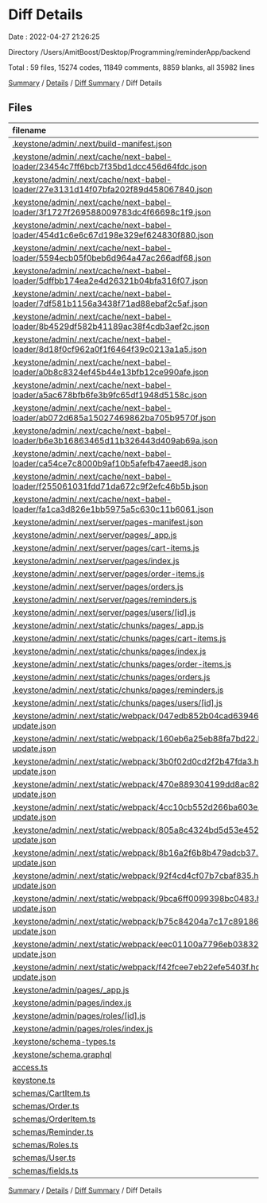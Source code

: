 # Diff Details

Date : 2022-04-27 21:26:25

Directory /Users/AmitBoost/Desktop/Programming/reminderApp/backend

Total : 59 files,  15274 codes, 11849 comments, 8859 blanks, all 35982 lines

[Summary](results.md) / [Details](details.md) / [Diff Summary](diff.md) / Diff Details

## Files
| filename | language | code | comment | blank | total |
| :--- | :--- | ---: | ---: | ---: | ---: |
| [.keystone/admin/.next/build-manifest.json](/.keystone/admin/.next/build-manifest.json) | JSON | 5 | 0 | 0 | 5 |
| [.keystone/admin/.next/cache/next-babel-loader/23454c7ff6bcb7f35bd1dcc456d64fdc.json](/.keystone/admin/.next/cache/next-babel-loader/23454c7ff6bcb7f35bd1dcc456d64fdc.json) | JSON | 1 | 0 | 0 | 1 |
| [.keystone/admin/.next/cache/next-babel-loader/27e3131d14f07bfa202f89d458067840.json](/.keystone/admin/.next/cache/next-babel-loader/27e3131d14f07bfa202f89d458067840.json) | JSON | -1 | 0 | 0 | -1 |
| [.keystone/admin/.next/cache/next-babel-loader/3f1727f269588009783dc4f66698c1f9.json](/.keystone/admin/.next/cache/next-babel-loader/3f1727f269588009783dc4f66698c1f9.json) | JSON | -1 | 0 | 0 | -1 |
| [.keystone/admin/.next/cache/next-babel-loader/454d1c6e6c67d198e329ef624830f880.json](/.keystone/admin/.next/cache/next-babel-loader/454d1c6e6c67d198e329ef624830f880.json) | JSON | 1 | 0 | 0 | 1 |
| [.keystone/admin/.next/cache/next-babel-loader/5594ecb05f0beb6d964a47ac266adf68.json](/.keystone/admin/.next/cache/next-babel-loader/5594ecb05f0beb6d964a47ac266adf68.json) | JSON | 1 | 0 | 0 | 1 |
| [.keystone/admin/.next/cache/next-babel-loader/5dffbb174ea2e4d26321b04bfa316f07.json](/.keystone/admin/.next/cache/next-babel-loader/5dffbb174ea2e4d26321b04bfa316f07.json) | JSON | 1 | 0 | 0 | 1 |
| [.keystone/admin/.next/cache/next-babel-loader/7df581b1156a3438f71ad88ebaf2c5af.json](/.keystone/admin/.next/cache/next-babel-loader/7df581b1156a3438f71ad88ebaf2c5af.json) | JSON | 1 | 0 | 0 | 1 |
| [.keystone/admin/.next/cache/next-babel-loader/8b4529df582b41189ac38f4cdb3aef2c.json](/.keystone/admin/.next/cache/next-babel-loader/8b4529df582b41189ac38f4cdb3aef2c.json) | JSON | 1 | 0 | 0 | 1 |
| [.keystone/admin/.next/cache/next-babel-loader/8d18f0cf962a0f1f6464f39c0213a1a5.json](/.keystone/admin/.next/cache/next-babel-loader/8d18f0cf962a0f1f6464f39c0213a1a5.json) | JSON | 1 | 0 | 0 | 1 |
| [.keystone/admin/.next/cache/next-babel-loader/a0b8c8324ef45b44e13bfb12ce990afe.json](/.keystone/admin/.next/cache/next-babel-loader/a0b8c8324ef45b44e13bfb12ce990afe.json) | JSON | 1 | 0 | 0 | 1 |
| [.keystone/admin/.next/cache/next-babel-loader/a5ac678bfb6fe3b9fc65df1948d5158c.json](/.keystone/admin/.next/cache/next-babel-loader/a5ac678bfb6fe3b9fc65df1948d5158c.json) | JSON | 1 | 0 | 0 | 1 |
| [.keystone/admin/.next/cache/next-babel-loader/ab072d685a15027469862ba705b9570f.json](/.keystone/admin/.next/cache/next-babel-loader/ab072d685a15027469862ba705b9570f.json) | JSON | -1 | 0 | 0 | -1 |
| [.keystone/admin/.next/cache/next-babel-loader/b6e3b16863465d11b326443d409ab69a.json](/.keystone/admin/.next/cache/next-babel-loader/b6e3b16863465d11b326443d409ab69a.json) | JSON | -1 | 0 | 0 | -1 |
| [.keystone/admin/.next/cache/next-babel-loader/ca54ce7c8000b9af10b5afefb47aeed8.json](/.keystone/admin/.next/cache/next-babel-loader/ca54ce7c8000b9af10b5afefb47aeed8.json) | JSON | 1 | 0 | 0 | 1 |
| [.keystone/admin/.next/cache/next-babel-loader/f255061031fdd71da672c9f2efc46b5b.json](/.keystone/admin/.next/cache/next-babel-loader/f255061031fdd71da672c9f2efc46b5b.json) | JSON | 1 | 0 | 0 | 1 |
| [.keystone/admin/.next/cache/next-babel-loader/fa1ca3d826e1bb5975a5c630c11b6061.json](/.keystone/admin/.next/cache/next-babel-loader/fa1ca3d826e1bb5975a5c630c11b6061.json) | JSON | 1 | 0 | 0 | 1 |
| [.keystone/admin/.next/server/pages-manifest.json](/.keystone/admin/.next/server/pages-manifest.json) | JSON | 1 | 0 | 0 | 1 |
| [.keystone/admin/.next/server/pages/_app.js](/.keystone/admin/.next/server/pages/_app.js) | JavaScript | 10 | 8 | 6 | 24 |
| [.keystone/admin/.next/server/pages/cart-items.js](/.keystone/admin/.next/server/pages/cart-items.js) | JavaScript | 91 | 29 | 10 | 130 |
| [.keystone/admin/.next/server/pages/index.js](/.keystone/admin/.next/server/pages/index.js) | JavaScript | 95 | 33 | 13 | 141 |
| [.keystone/admin/.next/server/pages/order-items.js](/.keystone/admin/.next/server/pages/order-items.js) | JavaScript | 91 | 29 | 10 | 130 |
| [.keystone/admin/.next/server/pages/orders.js](/.keystone/admin/.next/server/pages/orders.js) | JavaScript | 91 | 29 | 10 | 130 |
| [.keystone/admin/.next/server/pages/reminders.js](/.keystone/admin/.next/server/pages/reminders.js) | JavaScript | 91 | 29 | 10 | 130 |
| [.keystone/admin/.next/server/pages/users/[id].js](/.keystone/admin/.next/server/pages/users/%5Bid%5D.js) | JavaScript | -91 | -29 | -10 | -130 |
| [.keystone/admin/.next/static/chunks/pages/_app.js](/.keystone/admin/.next/static/chunks/pages/_app.js) | JavaScript | 5 | 4 | 3 | 12 |
| [.keystone/admin/.next/static/chunks/pages/cart-items.js](/.keystone/admin/.next/static/chunks/pages/cart-items.js) | JavaScript | 3,977 | 3,222 | 2,414 | 9,613 |
| [.keystone/admin/.next/static/chunks/pages/index.js](/.keystone/admin/.next/static/chunks/pages/index.js) | JavaScript | 2,465 | 2,002 | 1,499 | 5,966 |
| [.keystone/admin/.next/static/chunks/pages/order-items.js](/.keystone/admin/.next/static/chunks/pages/order-items.js) | JavaScript | 3,977 | 3,222 | 2,414 | 9,613 |
| [.keystone/admin/.next/static/chunks/pages/orders.js](/.keystone/admin/.next/static/chunks/pages/orders.js) | JavaScript | 3,977 | 3,222 | 2,414 | 9,613 |
| [.keystone/admin/.next/static/chunks/pages/reminders.js](/.keystone/admin/.next/static/chunks/pages/reminders.js) | JavaScript | 3,977 | 3,222 | 2,414 | 9,613 |
| [.keystone/admin/.next/static/chunks/pages/users/[id].js](/.keystone/admin/.next/static/chunks/pages/users/%5Bid%5D.js) | JavaScript | -3,950 | -3,202 | -2,399 | -9,551 |
| [.keystone/admin/.next/static/webpack/047edb852b04cad63946.hot-update.json](/.keystone/admin/.next/static/webpack/047edb852b04cad63946.hot-update.json) | JSON | -1 | 0 | 0 | -1 |
| [.keystone/admin/.next/static/webpack/160eb6a25eb88fa7bd22.hot-update.json](/.keystone/admin/.next/static/webpack/160eb6a25eb88fa7bd22.hot-update.json) | JSON | 1 | 0 | 0 | 1 |
| [.keystone/admin/.next/static/webpack/3b0f02d0cd2f2b47fda3.hot-update.json](/.keystone/admin/.next/static/webpack/3b0f02d0cd2f2b47fda3.hot-update.json) | JSON | 1 | 0 | 0 | 1 |
| [.keystone/admin/.next/static/webpack/470e889304199dd8ac82.hot-update.json](/.keystone/admin/.next/static/webpack/470e889304199dd8ac82.hot-update.json) | JSON | 1 | 0 | 0 | 1 |
| [.keystone/admin/.next/static/webpack/4cc10cb552d266ba603e.hot-update.json](/.keystone/admin/.next/static/webpack/4cc10cb552d266ba603e.hot-update.json) | JSON | 1 | 0 | 0 | 1 |
| [.keystone/admin/.next/static/webpack/805a8c4324bd5d53e452.hot-update.json](/.keystone/admin/.next/static/webpack/805a8c4324bd5d53e452.hot-update.json) | JSON | -1 | 0 | 0 | -1 |
| [.keystone/admin/.next/static/webpack/8b16a2f6b8b479adcb37.hot-update.json](/.keystone/admin/.next/static/webpack/8b16a2f6b8b479adcb37.hot-update.json) | JSON | 1 | 0 | 0 | 1 |
| [.keystone/admin/.next/static/webpack/92f4cd4cf07b7cbaf835.hot-update.json](/.keystone/admin/.next/static/webpack/92f4cd4cf07b7cbaf835.hot-update.json) | JSON | -1 | 0 | 0 | -1 |
| [.keystone/admin/.next/static/webpack/9bca6ff0099398bc0483.hot-update.json](/.keystone/admin/.next/static/webpack/9bca6ff0099398bc0483.hot-update.json) | JSON | 1 | 0 | 0 | 1 |
| [.keystone/admin/.next/static/webpack/b75c84204a7c17c89186.hot-update.json](/.keystone/admin/.next/static/webpack/b75c84204a7c17c89186.hot-update.json) | JSON | 1 | 0 | 0 | 1 |
| [.keystone/admin/.next/static/webpack/eec01100a7796eb03832.hot-update.json](/.keystone/admin/.next/static/webpack/eec01100a7796eb03832.hot-update.json) | JSON | 1 | 0 | 0 | 1 |
| [.keystone/admin/.next/static/webpack/f42fcee7eb22efe5403f.hot-update.json](/.keystone/admin/.next/static/webpack/f42fcee7eb22efe5403f.hot-update.json) | JSON | 1 | 0 | 0 | 1 |
| [.keystone/admin/pages/_app.js](/.keystone/admin/pages/_app.js) | JavaScript | 2 | 0 | 0 | 2 |
| [.keystone/admin/pages/index.js](/.keystone/admin/pages/index.js) | JavaScript | 3 | 0 | 0 | 3 |
| [.keystone/admin/pages/roles/[id].js](/.keystone/admin/pages/roles/%5Bid%5D.js) | JavaScript | 5 | 0 | 3 | 8 |
| [.keystone/admin/pages/roles/index.js](/.keystone/admin/pages/roles/index.js) | JavaScript | 5 | 0 | 3 | 8 |
| [.keystone/schema-types.ts](/.keystone/schema-types.ts) | TypeScript | 151 | 0 | 10 | 161 |
| [.keystone/schema.graphql](/.keystone/schema.graphql) | GraphQL | 126 | 14 | 22 | 162 |
| [access.ts](/access.ts) | TypeScript | 48 | 15 | 7 | 70 |
| [keystone.ts](/keystone.ts) | TypeScript | 3 | 0 | 0 | 3 |
| [schemas/CartItem.ts](/schemas/CartItem.ts) | TypeScript | 7 | 0 | 0 | 7 |
| [schemas/Order.ts](/schemas/Order.ts) | TypeScript | 7 | 0 | 0 | 7 |
| [schemas/OrderItem.ts](/schemas/OrderItem.ts) | TypeScript | 7 | 0 | 0 | 7 |
| [schemas/Reminder.ts](/schemas/Reminder.ts) | TypeScript | 7 | 0 | 0 | 7 |
| [schemas/Roles.ts](/schemas/Roles.ts) | TypeScript | 28 | 0 | 2 | 30 |
| [schemas/User.ts](/schemas/User.ts) | TypeScript | 18 | 0 | 0 | 18 |
| [schemas/fields.ts](/schemas/fields.ts) | TypeScript | 31 | 0 | 4 | 35 |

[Summary](results.md) / [Details](details.md) / [Diff Summary](diff.md) / Diff Details